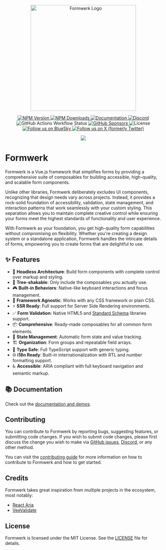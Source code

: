 <p align="center">
<picture>
  <source media="(prefers-color-scheme: dark)" srcset="https://formwerk.dev/logo-dark.svg">
  <source media="(prefers-color-scheme: light)" srcset="https://formwerk.dev/logo-light.svg">
  <img alt="Formwerk Logo" src="https://formwerk.dev/logo-dark.svg" width="340">
</picture>
</p>

<p align="center">
  <a href="https://npmjs.com/package/@formwerk/core">
    <img alt="NPM Version" src="https://img.shields.io/npm/v/%40formwerk%2Fcore">
  </a>
  <a href="https://npmjs.com/package/@formwerk/core">
    <img alt="NPM Downloads" src="https://img.shields.io/npm/dm/%40formwerk%2Fcore">
  </a>
  <a href="https://formwerk.dev">
    <img src="https://img.shields.io/badge/Documentation-02B361?logo=gitbook&logoColor=white" alt="Documentation">
  </a>
  <a href="https://discord.gg/gQ7wqpvT5X">
    <img src="https://img.shields.io/discord/1198932605740003388?logo=discord&logoColor=white" alt="Discord">
  </a>
  <img alt="GitHub Actions Workflow Status" src="https://img.shields.io/github/actions/workflow/status/formwerkjs/formwerk/ci.yml?logo=githubactions&logoColor=white">
  <a href="https://github.com/sponsors/logaretm">
    <img alt="GitHub Sponsors" src="https://img.shields.io/github/sponsors/logaretm?logo=githubsponsors&logoColor=white">
  </a>
  <img alt="License" src="https://img.shields.io/github/license/formwerkjs/formwerk">
  <a href="https://bluesky.social/formwerk.dev">
    <img alt="Follow us on BlueSky" src="https://img.shields.io/badge/Follow%20formwerk.dev-0284c7?style=flat&logo=bluesky&logoColor=white">
  </a>
  <a href="https://x.com/useformwerk">
    <img alt="Follow us on X (formerly Twitter)" src="https://img.shields.io/badge/Follow%20@useformwerk-4b5563?style=flat&logo=x">
  </a>
</p>

<p align="center">
  <a href="https://github.com/sponsors/logaretm">
    <img src='https://sponsors.logaretm.com/sponsors.svg'>
  </a>
</p>

# Formwerk

Formwerk is a Vue.js framework that simplifies forms by providing a comprehensive suite of composables for building accessible, high-quality, and scalable form components.

Unlike other libraries, Formwerk deliberately excludes UI components, recognizing that design needs vary across projects. Instead, it provides a rock-solid foundation of accessibility, validation, state management, and interaction patterns that work seamlessly with your custom styling. This separation allows you to maintain complete creative control while ensuring your forms meet the highest standards of functionality and user experience.

With Formwerk as your foundation, you get high-quality form capabilities without compromising on flexibility. Whether you're creating a design system or a standalone application, Formwerk handles the intricate details of forms, empowering you to create forms that are delightful to use.

## ✨ Features

- 🔌 **Headless Architecture**: Build form components with complete control over markup and styling.
- 🌳 **Tree-shakable**: Only include the composables you actually use.
- 🎮 **Built-in Behaviors**: Native-like keyboard interactions and focus management.
- 🎨 **Framework Agnostic**: Works with any CSS framework or plain CSS.
- ⚡ **SSR Ready**: Full support for Server Side Rendering environments.
- ✅ **Form Validation**: Native HTML5 and [Standard Schema](https://github.com/standard-schema/standard-schema) libraries support.
- 📦 **Comprehensive**: Ready-made composables for all common form elements.
- 🔄 **State Management**: Automatic form state and value tracking.
- 🏗 **Organization**: Form groups and repeatable field arrays.
- 🎯 **Type Safe**: Full TypeScript support with generic typing.
- 🌐 **i18n Ready**: Built-in internationalization with RTL and number formatting support.
- ♿ **Accessible**: ARIA compliant with full keyboard navigation and semantic markup.

## 📚 Documentation

Check out the [documentation and demos](https://formwerk.dev).

## Contributing

You can contribute to Formwerk by reporting bugs, suggesting features, or submitting code changes. If you wish to submit code changes, please first discuss the change you wish to make via [GitHub issues](https://github.com/formwerkjs/formwerk/issues), [Discord](https://discord.gg/gQ7wqpvT5X), or any other method.

You can visit the [contributing guide](./CONTRIBUTING.md) for more information on how to contribute to Formwerk and how to get started.

## Credits

Formwerk takes great inspiration from multiple projects in the ecosystem, most notably:

- [React Aria](https://react-spectrum.adobe.com/)
- [VeeValidate](https://vee-validate.logaretm.com/)

## License

Formwerk is licensed under the MIT License. See the [LICENSE](./LICENSE) file for details.
